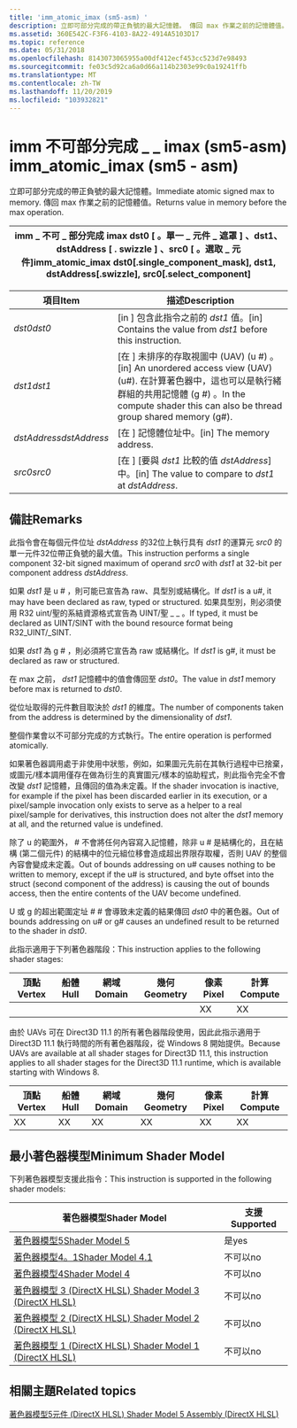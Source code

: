 ```yaml
---
title: 'imm_atomic_imax (sm5-asm) '
description: 立即可部分完成的帶正負號的最大記憶體。 傳回 max 作業之前的記憶體值。
ms.assetid: 360E542C-F3F6-4103-8A22-4914A5103D17
ms.topic: reference
ms.date: 05/31/2018
ms.openlocfilehash: 8143073065955a00df412ecf453cc523d7e98493
ms.sourcegitcommit: fe03c5d92ca6a0d66a114b2303e99c0a19241ffb
ms.translationtype: MT
ms.contentlocale: zh-TW
ms.lasthandoff: 11/20/2019
ms.locfileid: "103932821"
---
```

# <a name="imm_atomic_imax-sm5---asm"></a><span data-ttu-id="41ea0-104">imm 不可部分完成 \_ \_ imax (sm5-asm) </span><span class="sxs-lookup"><span data-stu-id="41ea0-104">imm\_atomic\_imax (sm5 - asm)</span></span>

<span data-ttu-id="41ea0-105">立即可部分完成的帶正負號的最大記憶體。</span><span class="sxs-lookup"><span data-stu-id="41ea0-105">Immediate atomic signed max to memory.</span></span> <span data-ttu-id="41ea0-106">傳回 max 作業之前的記憶體值。</span><span class="sxs-lookup"><span data-stu-id="41ea0-106">Returns value in memory before the max operation.</span></span>



| <span data-ttu-id="41ea0-107">imm \_ 不可 \_ 部分完成 imax dst0 \[ 。單一 \_ 元件 \_ 遮罩 \] 、dst1、dstAddress \[ . swizzle \] 、src0 \[ 。選取 \_ 元件\]</span><span class="sxs-lookup"><span data-stu-id="41ea0-107">imm\_atomic\_imax dst0\[.single\_component\_mask\], dst1, dstAddress\[.swizzle\], src0\[.select\_component\]</span></span> |
|--------------------------------------------------------------------------------------------------------------|



 



| <span data-ttu-id="41ea0-108">項目</span><span class="sxs-lookup"><span data-stu-id="41ea0-108">Item</span></span>                                                                                                           | <span data-ttu-id="41ea0-109">描述</span><span class="sxs-lookup"><span data-stu-id="41ea0-109">Description</span></span>                                                                                                                       |
|----------------------------------------------------------------------------------------------------------------|-----------------------------------------------------------------------------------------------------------------------------------|
| <span data-ttu-id="41ea0-110"><span id="dst0"></span><span id="DST0"></span>*dst0*</span><span class="sxs-lookup"><span data-stu-id="41ea0-110"><span id="dst0"></span><span id="DST0"></span>*dst0*</span></span><br/>                                                | <span data-ttu-id="41ea0-111">\[in \] 包含此指令之前的 *dst1* 值。</span><span class="sxs-lookup"><span data-stu-id="41ea0-111">\[in\] Contains the value from *dst1* before this instruction.</span></span><br/>                                                         |
| <span data-ttu-id="41ea0-112"><span id="dst1"></span><span id="DST1"></span>*dst1*</span><span class="sxs-lookup"><span data-stu-id="41ea0-112"><span id="dst1"></span><span id="DST1"></span>*dst1*</span></span><br/>                                                | <span data-ttu-id="41ea0-113">\[在 \] 未排序的存取視圖中 (UAV)  (u \#) 。</span><span class="sxs-lookup"><span data-stu-id="41ea0-113">\[in\] An unordered access view (UAV) (u\#).</span></span> <span data-ttu-id="41ea0-114">在計算著色器中，這也可以是執行緒群組的共用記憶體 (g \#) 。</span><span class="sxs-lookup"><span data-stu-id="41ea0-114">In the compute shader this can also be thread group shared memory (g\#).</span></span> <br/> |
| <span data-ttu-id="41ea0-115"><span id="dstAddress"></span><span id="dstaddress"></span><span id="DSTADDRESS"></span>*dstAddress*</span><span class="sxs-lookup"><span data-stu-id="41ea0-115"><span id="dstAddress"></span><span id="dstaddress"></span><span id="DSTADDRESS"></span>*dstAddress*</span></span><br/> | <span data-ttu-id="41ea0-116">\[在 \] 記憶體位址中。</span><span class="sxs-lookup"><span data-stu-id="41ea0-116">\[in\] The memory address.</span></span><br/>                                                                                             |
| <span data-ttu-id="41ea0-117"><span id="src0"></span><span id="SRC0"></span>*src0*</span><span class="sxs-lookup"><span data-stu-id="41ea0-117"><span id="src0"></span><span id="SRC0"></span>*src0*</span></span><br/>                                                | <span data-ttu-id="41ea0-118">\[在 \] [要與 *dst1* 比較的值 *dstAddress*] 中。</span><span class="sxs-lookup"><span data-stu-id="41ea0-118">\[in\] The value to compare to *dst1* at *dstAddress*.</span></span><br/>                                                                 |



 

## <a name="remarks"></a><span data-ttu-id="41ea0-119">備註</span><span class="sxs-lookup"><span data-stu-id="41ea0-119">Remarks</span></span>

<span data-ttu-id="41ea0-120">此指令會在每個元件位址 *dstAddress* 的32位上執行具有 *dst1* 的運算元 *src0* 的單一元件32位帶正負號的最大值。</span><span class="sxs-lookup"><span data-stu-id="41ea0-120">This instruction performs a single component 32-bit signed maximum of operand *src0* with *dst1* at 32-bit per component address *dstAddress*.</span></span>

<span data-ttu-id="41ea0-121">如果 *dst1* 是 u \# ，則可能已宣告為 raw、具型別或結構化。</span><span class="sxs-lookup"><span data-stu-id="41ea0-121">If *dst1* is a u\#, it may have been declared as raw, typed or structured.</span></span> <span data-ttu-id="41ea0-122">如果具型別，則必須使用 R32 uint/聖的系結資源格式宣告為 UINT/聖 \_ \_ 。</span><span class="sxs-lookup"><span data-stu-id="41ea0-122">If typed, it must be declared as UINT/SINT with the bound resource format being R32\_UINT/\_SINT.</span></span>

<span data-ttu-id="41ea0-123">如果 *dst1* 為 g \# ，則必須將它宣告為 raw 或結構化。</span><span class="sxs-lookup"><span data-stu-id="41ea0-123">If *dst1* is g\#, it must be declared as raw or structured.</span></span>

<span data-ttu-id="41ea0-124">在 max 之前， *dst1* 記憶體中的值會傳回至 *dst0*。</span><span class="sxs-lookup"><span data-stu-id="41ea0-124">The value in *dst1* memory before max is returned to *dst0*.</span></span>

<span data-ttu-id="41ea0-125">從位址取得的元件數目取決於 *dst1* 的維度。</span><span class="sxs-lookup"><span data-stu-id="41ea0-125">The number of components taken from the address is determined by the dimensionality of *dst1*.</span></span>

<span data-ttu-id="41ea0-126">整個作業會以不可部分完成的方式執行。</span><span class="sxs-lookup"><span data-stu-id="41ea0-126">The entire operation is performed atomically.</span></span>

<span data-ttu-id="41ea0-127">如果著色器調用處于非使用中狀態，例如，如果圖元先前在其執行過程中已捨棄，或圖元/樣本調用僅存在做為衍生的真實圖元/樣本的協助程式，則此指令完全不會改變 *dst1* 記憶體，且傳回的值為未定義。</span><span class="sxs-lookup"><span data-stu-id="41ea0-127">If the shader invocation is inactive, for example if the pixel has been discarded earlier in its execution, or a pixel/sample invocation only exists to serve as a helper to a real pixel/sample for derivatives, this instruction does not alter the *dst1* memory at all, and the returned value is undefined.</span></span>

<span data-ttu-id="41ea0-128">除了 u 的範圍外， \# 不會將任何內容寫入記憶體，除非 u \# 是結構化的，且在結構 (第二個元件) 的結構中的位元組位移會造成超出界限存取權，否則 UAV 的整個內容會變成未定義。</span><span class="sxs-lookup"><span data-stu-id="41ea0-128">Out of bounds addressing on u\# causes nothing to be written to memory, except if the u\# is structured, and byte offset into the struct (second component of the address) is causing the out of bounds access, then the entire contents of the UAV become undefined.</span></span>

<span data-ttu-id="41ea0-129">U 或 g 的超出範圍定址 \# \# 會導致未定義的結果傳回 *dst0* 中的著色器。</span><span class="sxs-lookup"><span data-stu-id="41ea0-129">Out of bounds addressing on u\# or g\# causes an undefined result to be returned to the shader in *dst0*.</span></span>

<span data-ttu-id="41ea0-130">此指示適用于下列著色器階段：</span><span class="sxs-lookup"><span data-stu-id="41ea0-130">This instruction applies to the following shader stages:</span></span>



| <span data-ttu-id="41ea0-131">頂點</span><span class="sxs-lookup"><span data-stu-id="41ea0-131">Vertex</span></span> | <span data-ttu-id="41ea0-132">船體</span><span class="sxs-lookup"><span data-stu-id="41ea0-132">Hull</span></span> | <span data-ttu-id="41ea0-133">網域</span><span class="sxs-lookup"><span data-stu-id="41ea0-133">Domain</span></span> | <span data-ttu-id="41ea0-134">幾何</span><span class="sxs-lookup"><span data-stu-id="41ea0-134">Geometry</span></span> | <span data-ttu-id="41ea0-135">像素</span><span class="sxs-lookup"><span data-stu-id="41ea0-135">Pixel</span></span> | <span data-ttu-id="41ea0-136">計算</span><span class="sxs-lookup"><span data-stu-id="41ea0-136">Compute</span></span> |
|--------|------|--------|----------|-------|---------|
|        |      |        |          | <span data-ttu-id="41ea0-137">X</span><span class="sxs-lookup"><span data-stu-id="41ea0-137">X</span></span>     | <span data-ttu-id="41ea0-138">X</span><span class="sxs-lookup"><span data-stu-id="41ea0-138">X</span></span>       |



 

<span data-ttu-id="41ea0-139">由於 UAVs 可在 Direct3D 11.1 的所有著色器階段使用，因此此指示適用于 Direct3D 11.1 執行時間的所有著色器階段，從 Windows 8 開始提供。</span><span class="sxs-lookup"><span data-stu-id="41ea0-139">Because UAVs are available at all shader stages for Direct3D 11.1, this instruction applies to all shader stages for the Direct3D 11.1 runtime, which is available starting with Windows 8.</span></span>



| <span data-ttu-id="41ea0-140">頂點</span><span class="sxs-lookup"><span data-stu-id="41ea0-140">Vertex</span></span> | <span data-ttu-id="41ea0-141">船體</span><span class="sxs-lookup"><span data-stu-id="41ea0-141">Hull</span></span> | <span data-ttu-id="41ea0-142">網域</span><span class="sxs-lookup"><span data-stu-id="41ea0-142">Domain</span></span> | <span data-ttu-id="41ea0-143">幾何</span><span class="sxs-lookup"><span data-stu-id="41ea0-143">Geometry</span></span> | <span data-ttu-id="41ea0-144">像素</span><span class="sxs-lookup"><span data-stu-id="41ea0-144">Pixel</span></span> | <span data-ttu-id="41ea0-145">計算</span><span class="sxs-lookup"><span data-stu-id="41ea0-145">Compute</span></span> |
|--------|------|--------|----------|-------|---------|
| <span data-ttu-id="41ea0-146">X</span><span class="sxs-lookup"><span data-stu-id="41ea0-146">X</span></span>      | <span data-ttu-id="41ea0-147">X</span><span class="sxs-lookup"><span data-stu-id="41ea0-147">X</span></span>    | <span data-ttu-id="41ea0-148">X</span><span class="sxs-lookup"><span data-stu-id="41ea0-148">X</span></span>      | <span data-ttu-id="41ea0-149">X</span><span class="sxs-lookup"><span data-stu-id="41ea0-149">X</span></span>        | <span data-ttu-id="41ea0-150">X</span><span class="sxs-lookup"><span data-stu-id="41ea0-150">X</span></span>     | <span data-ttu-id="41ea0-151">X</span><span class="sxs-lookup"><span data-stu-id="41ea0-151">X</span></span>       |



 

## <a name="minimum-shader-model"></a><span data-ttu-id="41ea0-152">最小著色器模型</span><span class="sxs-lookup"><span data-stu-id="41ea0-152">Minimum Shader Model</span></span>

<span data-ttu-id="41ea0-153">下列著色器模型支援此指令：</span><span class="sxs-lookup"><span data-stu-id="41ea0-153">This instruction is supported in the following shader models:</span></span>



| <span data-ttu-id="41ea0-154">著色器模型</span><span class="sxs-lookup"><span data-stu-id="41ea0-154">Shader Model</span></span>                                              | <span data-ttu-id="41ea0-155">支援</span><span class="sxs-lookup"><span data-stu-id="41ea0-155">Supported</span></span> |
|-----------------------------------------------------------|-----------|
| [<span data-ttu-id="41ea0-156">著色器模型5</span><span class="sxs-lookup"><span data-stu-id="41ea0-156">Shader Model 5</span></span>](d3d11-graphics-reference-sm5.md)        | <span data-ttu-id="41ea0-157">是</span><span class="sxs-lookup"><span data-stu-id="41ea0-157">yes</span></span>       |
| [<span data-ttu-id="41ea0-158">著色器模型4。1</span><span class="sxs-lookup"><span data-stu-id="41ea0-158">Shader Model 4.1</span></span>](dx-graphics-hlsl-sm4.md)              | <span data-ttu-id="41ea0-159">不可以</span><span class="sxs-lookup"><span data-stu-id="41ea0-159">no</span></span>        |
| [<span data-ttu-id="41ea0-160">著色器模型4</span><span class="sxs-lookup"><span data-stu-id="41ea0-160">Shader Model 4</span></span>](dx-graphics-hlsl-sm4.md)                | <span data-ttu-id="41ea0-161">不可以</span><span class="sxs-lookup"><span data-stu-id="41ea0-161">no</span></span>        |
| [<span data-ttu-id="41ea0-162">著色器模型 3 (DirectX HLSL) </span><span class="sxs-lookup"><span data-stu-id="41ea0-162">Shader Model 3 (DirectX HLSL)</span></span>](dx-graphics-hlsl-sm3.md) | <span data-ttu-id="41ea0-163">不可以</span><span class="sxs-lookup"><span data-stu-id="41ea0-163">no</span></span>        |
| [<span data-ttu-id="41ea0-164">著色器模型 2 (DirectX HLSL) </span><span class="sxs-lookup"><span data-stu-id="41ea0-164">Shader Model 2 (DirectX HLSL)</span></span>](dx-graphics-hlsl-sm2.md) | <span data-ttu-id="41ea0-165">不可以</span><span class="sxs-lookup"><span data-stu-id="41ea0-165">no</span></span>        |
| [<span data-ttu-id="41ea0-166">著色器模型 1 (DirectX HLSL) </span><span class="sxs-lookup"><span data-stu-id="41ea0-166">Shader Model 1 (DirectX HLSL)</span></span>](dx-graphics-hlsl-sm1.md) | <span data-ttu-id="41ea0-167">不可以</span><span class="sxs-lookup"><span data-stu-id="41ea0-167">no</span></span>        |



 

## <a name="related-topics"></a><span data-ttu-id="41ea0-168">相關主題</span><span class="sxs-lookup"><span data-stu-id="41ea0-168">Related topics</span></span>

<dl> <dt>

[<span data-ttu-id="41ea0-169">著色器模型5元件 (DirectX HLSL) </span><span class="sxs-lookup"><span data-stu-id="41ea0-169">Shader Model 5 Assembly (DirectX HLSL)</span></span>](shader-model-5-assembly--directx-hlsl-.md)
</dt> </dl>

 

 






